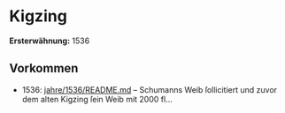 # Kigzing

**Ersterwähnung:** 1536

## Vorkommen
- 1536: [jahre/1536/README.md](../jahre/1536/README.md) – Schumanns Weib ſollicitiert und zuvor dem
alten Kigzing ſein Weib mit 2000 fl...
